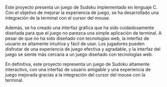 Este proyecto presenta un juego de Sudoku implementado en lenguaje C. Con el objetivo de mejorar la experiencia de juego, se ha desarrollado una integración de la terminal con el cursor del mouse.

Además, se ha creado una interfaz gráfica que ha sido cuidadosamente diseñada para que el juego no parezca una simple aplicación de terminal. A pesar de que no ha sido diseñado con tecnologías web, la interfaz de usuario es altamente intuitiva y fácil de usar. Los jugadores pueden disfrutar de una experiencia de juego efectiva y agradable, y la interfaz del juego se siente más cercana a un juego diseñado con tecnologías web.

En definitiva, este proyecto representa un juego de Sudoku altamente interactivo, con una interfaz de usuario amigable y una experiencia de juego mejorada gracias a la integración del cursor del mouse con la terminal.



